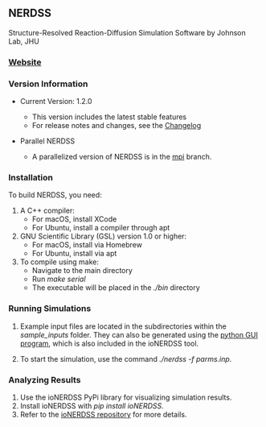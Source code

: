 ## NERDSS

Structure-Resolved Reaction-Diffusion Simulation Software by Johnson Lab, JHU

### [Website](https://mjohn218.github.io/NERDSS/)

### Version Information

- Current Version: 1.2.0
    - This version includes the latest stable features
    - For release notes and changes, see the [Changelog](./Changelog.md)

- Parallel NERDSS
    - A parallelized version of NERDSS is in the [mpi](https://github.com/mjohn218/NERDSS/tree/mpi) branch.

### Installation

To build NERDSS, you need:

1. A C++ compiler:
    - For macOS, install XCode
    - For Ubuntu, install a compiler through apt
2. GNU Scientific Library (GSL) version 1.0 or higher:
    - For macOS, install via Homebrew
    - For Ubuntu, install via apt
3. To compile using make:
    - Navigate to the main directory
    - Run *make serial*
    - The executable will be placed in the *./bin* directory

### Running Simulations

1. Example input files are located in the subdirectories within the *sample_inputs* folder. They can also be generated using the [python GUI program](./gui.py), which is also included in the ioNERDSS tool.

2. To start the simulation, use the command *./nerdss -f parms.inp*.

### Analyzing Results

1. Use the ioNERDSS PyPi library for visualizing simulation results.
2. Install ioNERDSS with *pip install ioNERDSS*.
3. Refer to the [ioNERDSS repository](https://github.com/mjohn218/io_nerdss) for more details.
